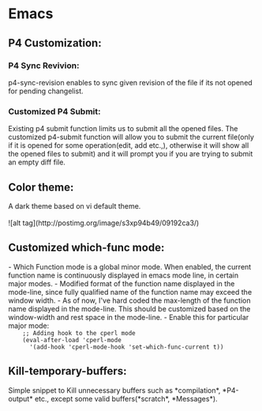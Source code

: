 <h1>Emacs</h1>

<h2>P4 Customization:</h2>
<h3>P4 Sync Revivion:</h3>
p4-sync-revision enables to sync given revision of the file if its not opened for pending changelist.

<h3>Customized P4 Submit:</h3>
Existing p4 submit function limits us to submit all the opened files. The customized p4-submit function will allow you to submit the current file(only if it is opened for some operation(edit, add etc.,), otherwise it will show all the opened files to submit) and it will prompt you if you are trying to submit an empty diff file.

<h2>Color theme:</h2>
A dark theme based on vi default theme.
</br></br>
![alt tag](http://postimg.org/image/s3xp94b49/09192ca3/)

<h2>Customized which-func mode:</h2>
- Which Function mode is a global minor mode.  When enabled, the current function name is continuously displayed in emacs mode line, in certain major modes.
- Modified format of the function name displayed in the mode-line, since fully qualified name of the function name may exceed the window width.
- As of now, I've hard coded the max-length of the function name displayed in the mode-line. This should be customized based on the window-width and rest space in the mode-line.
- Enable this for particular major mode:  
<code>
    ;; Adding hook to the cperl mode  
    (eval-after-load 'cperl-mode  
	  '(add-hook 'cperl-mode-hook 'set-which-func-current t))
</code>

<h2>Kill-temporary-buffers:</h2>
Simple snippet to Kill unnecessary buffers such as *compilation*, *P4-output* etc., except some valid buffers(*scratch*, *Messages*).